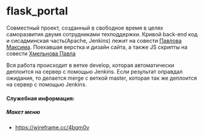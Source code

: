 # flask_portal
Совместный проект, созданный в свободное время в целях саморазвития двумя сотрудниками техподдержки.
Кривой back-end код и сисадминская часть(Apache, Jenkins) лежит на совести [Павлова Максима](https://github.com/aiscy/).
Поехавшая верстка и дизайн сайта, а также JS скрипты на совести [Хмельнова Павла](https://github.com/hmelnoff)

Вся работа происходит в ветке develop, которая автоматически деплоится на сервер с помощью Jenkins. Если результат оправдал ожидания, то делается merge с веткой master, которая так же деплоится на сервер с помощью Jenkins.


#### Служебная информация:
##### Макет меню
- https://wireframe.cc/4bqm0v
